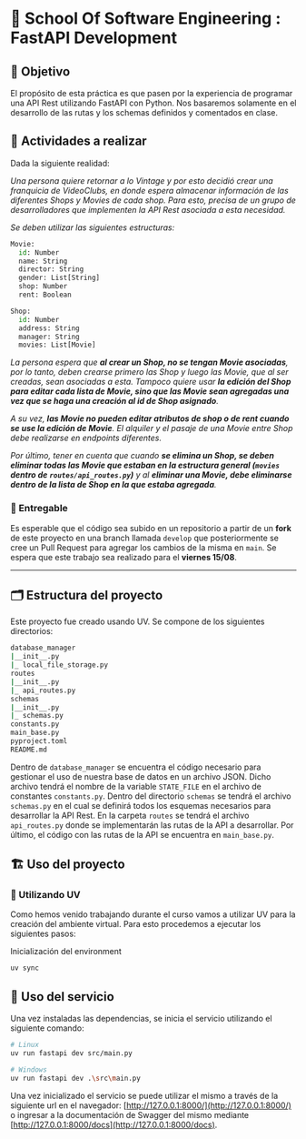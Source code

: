 # 🧪 School Of Software Engineering : FastAPI Development

## 🎯 Objetivo

El propósito de esta práctica es que pasen por la experiencia de programar una API Rest utilizando FastAPI con Python. Nos basaremos solamente en el desarrollo de las rutas y los schemas definidos y comentados en clase.

## 🧩 Actividades a realizar

Dada la siguiente realidad:

*Una persona quiere retornar a lo Vintage y por esto decidió crear una franquicia de VideoClubs, en donde espera almacenar información de las diferentes Shops y Movies de cada shop. Para esto, precisa de un grupo de desarrolladores que implementen la API Rest asociada a esta necesidad.*

*Se deben utilizar las siguientes estructuras:*

```python
Movie:
  id: Number
  name: String
  director: String
  gender: List[String]
  shop: Number
  rent: Boolean
```

```python
Shop:
  id: Number
  address: String
  manager: String
  movies: List[Movie]
```

*La persona espera que **al crear un Shop, no se tengan Movie asociadas**, por lo tanto, deben crearse primero las Shop y luego las Movie, que al ser creadas, sean asociadas a esta. Tampoco quiere usar **la edición del Shop para editar cada lista de Movie, sino que las Movie sean agregadas una vez que se haga una creación al id de Shop asignado**.*

*A su vez, **las Movie no pueden editar atributos de shop o de rent cuando se use la edición de Movie**. El alquiler y el pasaje de una Movie entre Shop debe realizarse en endpoints diferentes.*

*Por último, tener en cuenta que cuando **se elimina un Shop, se deben eliminar todas las Movie que estaban en la estructura general (`movies` dentro de `routes/api_routes.py`)** y al **eliminar una Movie, debe eliminarse dentro de la lista de Shop en la que estaba agregada**.*


### 📝 Entregable

Es esperable que el código sea subido en un repositorio a partir de un **fork** de este proyecto en una branch llamada `develop` que posteriormente se cree un Pull Request para agregar los cambios de la misma en `main`. Se espera que este trabajo sea realizado para el **viernes 15/08**.

---------------------------

## 🗂️ Estructura del proyecto

Este proyecto fue creado usando UV. Se compone de los siguientes directorios:

```bash
database_manager
|__init__.py
|_ local_file_storage.py
routes
|__init__.py
|_ api_routes.py
schemas
|__init__.py
|_ schemas.py
constants.py
main_base.py
pyproject.toml
README.md
```

Dentro de `database_manager` se encuentra el código necesario para gestionar el uso de nuestra base de datos en un archivo JSON. Dicho archivo tendrá el nombre de la variable `STATE_FILE` en el archivo de constantes `constants.py`.
Dentro del directorio `schemas` se tendrá el archivo `schemas.py` en el cual se definirá todos los esquemas necesarios para desarrollar la API Rest.
En la carpeta `routes` se tendrá el archivo `api_routes.py` donde se implementarán las rutas de la API a desarrollar.
Por último, el código con las rutas de la API se encuentra en `main_base.py`.

## 🏗️ Uso del proyecto

### 🧰 Utilizando UV

Como hemos venido trabajando durante el curso vamos a utilizar UV para la creación del ambiente virtual. Para esto procedemos a ejecutar los siguientes pasos:

Inicialización del environment

```bash
uv sync
```
## 🚀 Uso del servicio

Una vez instaladas las dependencias, se inicia el servicio utilizando el siguiente comando:

```bash
# Linux
uv run fastapi dev src/main.py

# Windows
uv run fastapi dev .\src\main.py
```

Una vez inicializado el servicio se puede utilizar el mismo a través de la siguiente url en el navegador: [http://127.0.0.1:8000/](http://127.0.0.1:8000/) o ingresar a la documentación de Swagger del mismo mediante [http://127.0.0.1:8000/docs](http://127.0.0.1:8000/docs).

